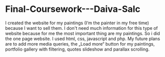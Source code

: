# Final-Coursework---Daiva-Salc
I created the website for my paintings (I‘m the painter in my free time) because I want to sell them. 
I don't need much information for this type of website because for me the most important thing are my paintings.
So i did the one page website. I used html, css, javascript and php. 
My future plans are to add more media queries, the „Load more“ button for my paintings, portfolio gallery with filtering, 
quotes slideshow and parallax scrolling.

